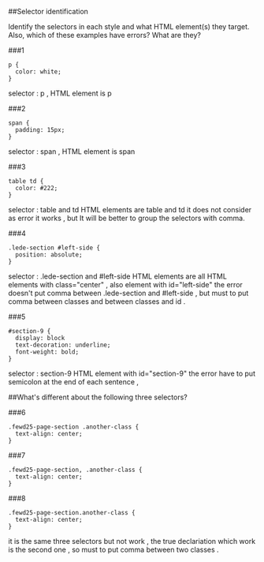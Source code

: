 ##Selector identification

Identify the selectors in each style and what HTML element(s) they target.
Also, which of these examples have errors? What are they?

###1
```
p {
  color: white;
}
```
selector : p , HTML element is  p

###2
```
span {
  padding: 15px;
}
```
selector : span , HTML element is span

###3
```
table td {
  color: #222;
}
```
selector : table and td
HTML elements are table and td
it does not consider as error it works , but It will be better to group the selectors with comma.

###4
```
.lede-section #left-side {
  position: absolute;
}
```
selector : .lede-section and #left-side
HTML elements are all HTML elements with class="center" , also element with id="left-side"
the error doesn't put comma between .lede-section and  #left-side , but must to put comma between classes and between classes and id .

###5
```
#section-9 {
  display: block
  text-decoration: underline;
  font-weight: bold;
}
```
selector : section-9
HTML element with id="section-9"
the error have to put semicolon at the end of each sentence , 


##What's different about the following three selectors?

###6
```
.fewd25-page-section .another-class {
  text-align: center;
}
```


###7
```
.fewd25-page-section, .another-class {
  text-align: center;
}
```


###8
```
.fewd25-page-section.another-class {
  text-align: center;
}
```
it is the same three selectors but not work , the true declariation which work is the second one , so must to put comma between two classes .
